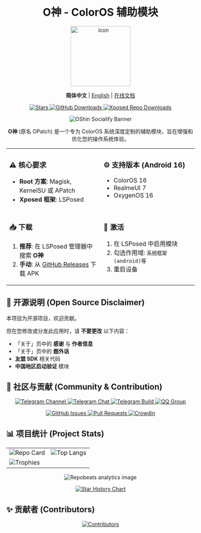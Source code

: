 <div align="center">

# O神 - ColorOS 辅助模块

<img src="https://github.com/suqi8/OPatch/blob/e9cb9e2af53b728e5e2d2d00429a90f10a3384dc/app/src/main/ic_launcher1-playstore.png?raw=true" width="160" height="160" style="display: block; margin: 0 auto;" alt="icon">

**简体中文** | [English](./README_EN.md) | [在线文档](https://oshin.mikusignal.top/)

<div>
  <a href="https://github.com/suqi8/OPatch/stargazers">
    <img alt="Stars" src="https://img.shields.io/github/stars/suqi8/OPatch?style=for-the-badge&logo=github">
  </a>
  <a href="https://github.com/suqi8/OPatch/releases">
    <img alt="GitHub Downloads" src="https://img.shields.io/github/downloads/suqi8/OPatch/total?style=for-the-badge&logo=github&label=GitHub">
  </a>
  <a href="https://modules.lsposed.org/module/com.suqi8.oshin">
    <img alt="Xposed Repo Downloads" src="https://img.shields.io/github/downloads/Xposed-Modules-Repo/com.suqi8.oshin/total?style=for-the-badge&label=Xposed%20Repo&color=orange">
  </a>
</div>

<p></p>

![OShin Socialify Banner](https://socialify.git.ci/suqi8/OPatch/image?font=Rokkitt&forks=1&issues=1&language=1&name=1&owner=1&pattern=Brick%20Wall&pulls=1&stargazers=1&theme=Auto)

</div>

<div align="center">
  <p>
    <b>O神</b> (原名 OPatch) 是一个专为 ColorOS 系统深度定制的辅助模块，旨在增强和优化您的操作系统体验。
  </p>
</div>

<table align="center" width="100%" style="border: none;">
  <tr>
    <td width="50%" valign="top">
      <h3>⚠️ 核心要求</h3>
      <ul>
        <li><b>Root 方案</b>: Magisk, KernelSU 或 APatch</li>
        <li><b>Xposed 框架</b>: LSPosed</li>
      </ul>
    </td>
    <td width="50%" valign="top">
      <h3>⚙️ 支持版本 (Android 16)</h3>
      <ul>
        <li>ColorOS 16</li>
        <li>RealmeUI 7</li>
        <li>OxygenOS 16</li>
      </ul>
    </td>
  </tr>
  <tr>
    <td width="50%" valign="top">
      <h3>📥 下载</h3>
      <ol>
        <li><b>推荐</b>: 在 LSPosed 管理器中搜索 <b>O神</b></li>
        <li><b>手动</b>: 从 <a href="https://github.com/suqi8/OPatch/releases">GitHub Releases</a> 下载 APK</li>
      </ol>
    </td>
    <td width="50%" valign="top">
      <h3>🚀 激活</h3>
      <ol>
        <li>在 LSPosed 中启用模块</li>
        <li>勾选作用域: <code>系统框架 (android)等</code></li>
        <li>重启设备</li>
      </ol>
    </td>
  </tr>
</table>

## 📜 开源说明 (Open Source Disclaimer)

本项目为开源项目，欢迎贡献。

但在您修改或分发此应用时，请 **不要更改** 以下内容：

- 「关于」页中的 **感谢** 与 **作者信息**
- 「关于」页中的 **题外话**
- **友盟 SDK** 相关代码
- **中国地区启动验证** 模块

## 💬 社区与贡献 (Community & Contribution)

<div align="center">
  <p>
    <a href="https://t.me/OPatchA">
      <img alt="Telegram Channel" src="https://img.shields.io/badge/官方频道-2CA5E0?style=for-the-badge&logo=telegram&logoColor=white">
    </a>
    <a href="https://t.me/OPatchB">
      <img alt="Telegram Chat" src="https://img.shields.io/badge/交流群组-2CA5E0?style=for-the-badge&logo=telegram&logoColor=white">
    </a>
    <a href="https://t.me/OPatchC">
      <img alt="Telegram Build" src="https://img.shields.io/badge/自动构建-2CA5E0?style=for-the-badge&logo=telegram&logoColor=white">
    </a>
    <a href="http://qm.qq.com/cgi-bin/qm/qr?_wv=1027&k=dbP78P2qCYuR2RxGtwmwCrlMCsh2MB2N&authKey=uTkJAGf0gg7%2Fx%2B3OBPrf%2F%2FnyZY2ntPNvnz6%2BTUo%2BHa0Pe%2F%2FqtXvK%2BSJ3%2B4PS0zbO&noverify=0&group_code=740266099">
      <img alt="QQ Group" src="https://img.shields.io/badge/QQ群-740266099-blue?style=for-the-badge&logo=tencent-qq&logoColor=white">
    </a>
  </p>
  <p>
    <a href="https://github.com/suqi8/OPatch/issues">
      <img alt="GitHub Issues" src="https://img.shields.io/badge/提交反馈-181717?style=for-the-badge&logo=github&logoColor=white">
    </a>
    <a href="https://github.com/suqi8/OPatch/pulls">
      <img alt="Pull Requests" src="https://img.shields.io/badge/贡献代码-181717?style=for-the-badge&logo=github&logoColor=white">
    </a>
    <a href="https://zh.crowdin.com/project/opatch">
      <img alt="Crowdin" src="https://img.shields.io/badge/贡献翻译-2E374A?style=for-the-badge&logo=crowdin&logoColor=white">
    </a>
  </p>
</div>

## 📊 项目统计 (Project Stats)

<div align="center">
<table width="100%" style="border: none;">
  <tr>
    <td width="50%" valign="top">
      <picture>
        <source media="(prefers-color-scheme: dark)" srcset="https://github-readme-stats.vercel.app/api/pin/?username=suqi8&repo=OPatch&show_owner=true&theme=catppuccin_mocha&border_color=302D41&icon_color=cba6f7&title_color=cba6f7&text_color=cad3f5">
        <source media="(prefers-color-scheme: light)" srcset="https://github-readme-stats.vercel.app/api/pin/?username=suqi8&repo=OPatch&show_owner=true&theme=catppuccin_latte&border_color=e0e0e0&icon_color=8839ef&title_color=4c4f69&text_color=4c4f69">
        <img alt="Repo Card" src="https://github-readme-stats.vercel.app/api/pin/?username=suqi8&repo=OPatch&show_owner=true&theme=catppuccin_latte&border_color=e0e0e0&icon_color=8839ef&title_color=4c4f69&text_color=4c4f69">
      </picture>
    </td>
    <td width="50%" valign="top">
      <picture>
        <source media="(prefers-color-scheme: dark)" srcset="https://github-readme-stats.vercel.app/api/top-langs/?username=suqi8&repo=OPatch&layout=compact&theme=catppuccin_mocha&border_color=302D41&title_color=cba6f7&text_color=cad3f5">
        <source media="(prefers-color-scheme: light)" srcset="https://github-readme-stats.vercel.app/api/top-langs/?username=suqi8&repo=OPatch&layout=compact&theme=catppuccin_latte&border_color=e0e0e0&title_color=4c4f69&text_color=4c4f69">
        <img alt="Top Langs" src="https://github-readme-stats.vercel.app/api/top-langs/?username=suqi8&repo=OPatch&layout=compact&theme=catppuccin_latte&border_color=e0e0e0&title_color=4c4f69&text_color=4c4f69">
      </picture>
    </td>
  </tr>
  <tr>
    <td colspan="2">
      <picture>
        <source media="(prefers-color-scheme: dark)" srcset="https://github-readme-trophy.vercel.app/?username=suqi8&theme=radical&no-frame=true&no-bg=true&margin-w=4&column=7">
        <source media="(prefers-color-scheme: light)" srcset="https://github-readme-trophy.vercel.app/?username=suqi8&theme=flat&no-frame=true&no-bg=true&margin-w=4&column=7">
        <img alt="Trophies" src="https://github-readme-trophy.vercel.app/?username=suqi8&theme=flat&no-frame=true&no-bg=true&margin-w=4&column=7">
      </picture>
    </td>
  </tr>
</table>

<img src="https://repobeats.axiom.co/api/embed/cc78ce423b8c1fe1ca2dfdc4ce580bc1fa8bfd62.svg" alt="Repobeats analytics image"/>

[![Star History Chart](https://api.star-history.com/svg?repos=suqi8/OPatch&type=Date)](https://star-history.com/#suqi8/OPatch&Date)

</div>

## ✨ 贡献者 (Contributors)

<div align="center">
  <a href="https://github.com/suqi8/OPatch/graphs/contributors">
    <img src="https://contrib.rocks/image?repo=suqi8/OPatch" alt="Contributors"/>
  </a>
</div>
